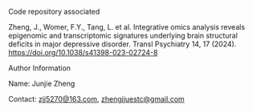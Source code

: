 Code repository associated	

Zheng, J., Womer, F.Y., Tang, L. et al. Integrative omics analysis reveals epigenomic and transcriptomic signatures underlying brain structural deficits in major depressive disorder. Transl Psychiatry 14, 17 (2024). https://doi.org/10.1038/s41398-023-02724-8

Author Information

Name: Junjie Zheng

Contact: zjj5270@163.com, zhengjjuestc@gmail.com
